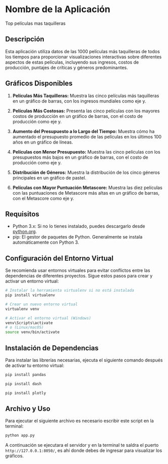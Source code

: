 # Nombre de la Aplicación

Top películas mas taquilleras

## Descripción
Esta aplicación utiliza datos de las 1000 películas más taquilleras de todos los tiempos para proporcionar visualizaciones interactivas sobre diferentes aspectos de estas películas, incluyendo sus ingresos, costos de producción, puntajes de críticas y géneros predominantes.

## Gráficos Disponibles

1. **Películas Más Taquilleras:** Muestra las cinco películas más taquilleras en un gráfico de barras, con los ingresos mundiales como eje y.
   
2. **Películas Más Costosas:** Presenta las cinco películas con los mayores costos de producción en un gráfico de barras, con el costo de producción como eje y.

3. **Aumento del Presupuesto a lo Largo del Tiempo:** Muestra cómo ha aumentado el presupuesto promedio de las películas en los últimos 100 años en un gráfico de líneas.

4. **Películas con Menor Presupuesto:** Muestra las cinco películas con los presupuestos más bajos en un gráfico de barras, con el costo de producción como eje y.

5. **Distribución de Géneros:** Muestra la distribución de los cinco géneros principales en un gráfico de pastel.

6. **Películas con Mayor Puntuación Metascore:** Muestra las diez películas con las puntuaciones de Metascore más altas en un gráfico de barras, con el Metascore como eje y.


## Requisitos

- Python 3.x: Si no lo tienes instalado, puedes descargarlo desde [python.org](https://www.python.org/downloads/).
- pip: El gestor de paquetes de Python. Generalmente se instala automáticamente con Python 3.

## Configuración del Entorno Virtual

Se recomienda usar entornos virtuales para evitar conflictos entre las dependencias de diferentes proyectos. Sigue estos pasos para crear y activar un entorno virtual:

```bash
# Instalar la herramienta virtualenv si no está instalada
pip install virtualenv

# Crear un nuevo entorno virtual
virtualenv venv

# Activar el entorno virtual (Windows)
venv\Scripts\activate
# o (Linux/macOS)
source venv/bin/activate
```

## Instalación de Dependencias
Para instalar las librerías necesarias, ejecuta el siguiente comando después de activar tu entorno virtual:

```bash
pip install pandas
```

```bash
pip install dash
```

```bash
pip install plotly
```

## Archivo y Uso

Para ejecutar el siguiente archivo es necesario escribir este script en la terminal:

```bash
python app.py
```

A continuación se ejecutara el servidor y en la terminal te saldra el puerto `http://127.0.0.1:8050/`, es ahí donde debes de ingresar para visualizar los gráficos.
